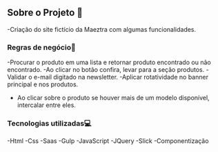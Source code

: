 ## Sobre o Projeto 📜
-Criação do site fictício da Maeztra com algumas funcionalidades.

### Regras de negócio📜
-Procurar o produto em uma lista e retornar produto encontrado ou não encontrado.
-Ao clicar no botão confira, levar para a seção produtos.
-Validar o e-mail digitado na newsletter.
-Aplicar rotatividade no banner principal e nos produtos.
- Ao clicar sobre o produto se houver mais de um modelo disponível, intercalar entre eles. 

### Tecnologias utilizadas💻
-Html
-Css
-Saas
-Gulp
-JavaScript
-JQuery
-Slick
-Componentização



